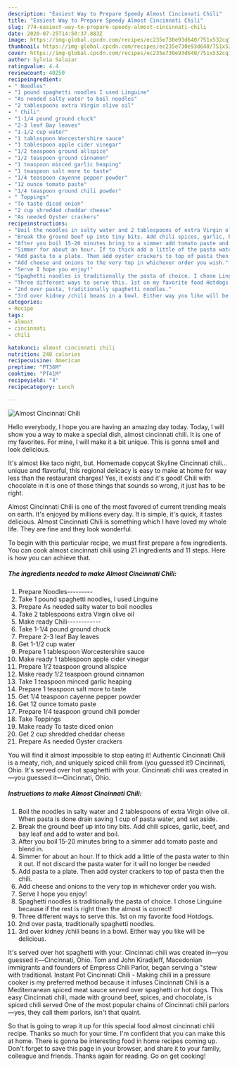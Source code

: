 ```yaml
---
description: "Easiest Way to Prepare Speedy Almost Cincinnati Chili"
title: "Easiest Way to Prepare Speedy Almost Cincinnati Chili"
slug: 774-easiest-way-to-prepare-speedy-almost-cincinnati-chili
date: 2020-07-25T14:50:37.883Z
image: https://img-global.cpcdn.com/recipes/ec235e730e93d640/751x532cq70/almost-cincinnati-chili-recipe-main-photo.jpg
thumbnail: https://img-global.cpcdn.com/recipes/ec235e730e93d640/751x532cq70/almost-cincinnati-chili-recipe-main-photo.jpg
cover: https://img-global.cpcdn.com/recipes/ec235e730e93d640/751x532cq70/almost-cincinnati-chili-recipe-main-photo.jpg
author: Sylvia Salazar
ratingvalue: 4.4
reviewcount: 40250
recipeingredient:
- " Noodles"
- "1 pound spaghetti noodles I used Linguine"
- "As needed salty water to boil noodles"
- "2 tablespoons extra Virgin olive oil"
- " Chili"
- "1-1/4 pound ground chuck"
- "2-3 leaf Bay leaves"
- "1-1/2 cup water"
- "1 tablespoon Worcestershire sauce"
- "1 tablespoon apple cider vinegar"
- "1/2 teaspoon ground allspice"
- "1/2 teaspoon ground cinnamon"
- "1 teaspoon minced garlic heaping"
- "1 teaspoon salt more to taste"
- "1/4 teaspoon cayenne pepper powder"
- "12 ounce tomato paste"
- "1/4 teaspoon ground chili powder"
- " Toppings"
- "To taste diced onion"
- "2 cup shredded cheddar cheese"
- "As needed Oyster crackers"
recipeinstructions:
- "Boil the noodles in salty water and 2 tablespoons of extra Virgin olive oil. When pasta is done drain saving 1 cup of pasta water, and set aside."
- "Break the ground beef up into tiny bits. Add chili spices, garlic, beef, and bay leaf and add to water and boil."
- "After you boil 15-20 minutes bring to a simmer add tomato paste and blend in."
- "Simmer for about an hour. If to thick add a little of the pasta water to thin it out. If not discard the pasta water for it will no longer be needed"
- "Add pasta to a plate. Then add oyster crackers to top of pasta then the chili."
- "Add cheese and onions to the very top in whichever order you wish."
- "Serve I hope you enjoy!"
- "Spaghetti noodles is traditionally the pasta of choice. I chose Linguine because if the rest is right then the almost is correct!"
- "Three different ways to serve this. 1st on my favorite food Hotdogs."
- "2nd over pasta, traditionally spaghetti noodles."
- "3rd over kidney /chili beans in a bowl. Either way you like will be delicious."
categories:
- Recipe
tags:
- almost
- cincinnati
- chili

katakunci: almost cincinnati chili 
nutrition: 248 calories
recipecuisine: American
preptime: "PT36M"
cooktime: "PT41M"
recipeyield: "4"
recipecategory: Lunch

---
```



![Almost Cincinnati Chili](https://img-global.cpcdn.com/recipes/ec235e730e93d640/751x532cq70/almost-cincinnati-chili-recipe-main-photo.jpg)

Hello everybody, I hope you are having an amazing day today. Today, I will show you a way to make a special dish, almost cincinnati chili. It is one of my favorites. For mine, I will make it a bit unique. This is gonna smell and look delicious.

It&#39;s almost like taco night, but. Homemade copycat Skyline Cincinnati chili… unique and flavorful, this regional delicacy is easy to make at home for way less than the restaurant charges! Yes, it exists and it&#39;s good! Chili with chocolate in it is one of those things that sounds so wrong, it just has to be right.

Almost Cincinnati Chili is one of the most favored of current trending meals on earth. It's enjoyed by millions every day. It is simple, it's quick, it tastes delicious. Almost Cincinnati Chili is something which I have loved my whole life. They are fine and they look wonderful.


To begin with this particular recipe, we must first prepare a few ingredients. You can cook almost cincinnati chili using 21 ingredients and 11 steps. Here is how you can achieve that.

<!--inarticleads1-->

##### The ingredients needed to make Almost Cincinnati Chili:

1. Prepare  Noodles---------
1. Take 1 pound spaghetti noodles, I used Linguine
1. Prepare As needed salty water to boil noodles
1. Take 2 tablespoons extra Virgin olive oil
1. Make ready  Chili------------
1. Take 1-1/4 pound ground chuck
1. Prepare 2-3 leaf Bay leaves
1. Get 1-1/2 cup water
1. Prepare 1 tablespoon Worcestershire sauce
1. Make ready 1 tablespoon apple cider vinegar
1. Prepare 1/2 teaspoon ground allspice
1. Make ready 1/2 teaspoon ground cinnamon
1. Take 1 teaspoon minced garlic heaping
1. Prepare 1 teaspoon salt more to taste
1. Get 1/4 teaspoon cayenne pepper powder
1. Get 12 ounce tomato paste
1. Prepare 1/4 teaspoon ground chili powder
1. Take  Toppings
1. Make ready To taste diced onion
1. Get 2 cup shredded cheddar cheese
1. Prepare As needed Oyster crackers


You will find it almost impossible to stop eating it! Authentic Cincinnati Chili is a meaty, rich, and uniquely spiced chili from (you guessed it!) Cincinnati, Ohio. It&#39;s served over hot spaghetti with your. Cincinnati chili was created in—you guessed it—Cincinnati, Ohio. 

<!--inarticleads2-->

##### Instructions to make Almost Cincinnati Chili:

1. Boil the noodles in salty water and 2 tablespoons of extra Virgin olive oil. When pasta is done drain saving 1 cup of pasta water, and set aside.
1. Break the ground beef up into tiny bits. Add chili spices, garlic, beef, and bay leaf and add to water and boil.
1. After you boil 15-20 minutes bring to a simmer add tomato paste and blend in.
1. Simmer for about an hour. If to thick add a little of the pasta water to thin it out. If not discard the pasta water for it will no longer be needed
1. Add pasta to a plate. Then add oyster crackers to top of pasta then the chili.
1. Add cheese and onions to the very top in whichever order you wish.
1. Serve I hope you enjoy!
1. Spaghetti noodles is traditionally the pasta of choice. I chose Linguine because if the rest is right then the almost is correct!
1. Three different ways to serve this. 1st on my favorite food Hotdogs.
1. 2nd over pasta, traditionally spaghetti noodles.
1. 3rd over kidney /chili beans in a bowl. Either way you like will be delicious.


It&#39;s served over hot spaghetti with your. Cincinnati chili was created in—you guessed it—Cincinnati, Ohio. Tom and John Kiradjieff, Macedonian immigrants and founders of Empress Chili Parlor, began serving a &#34;stew with traditional. Instant Pot Cincinnati Chili - Making chili in a pressure cooker is my preferred method because it infuses Cincinnati Chili is a Mediterranean spiced meat sauce served over spaghetti or hot dogs. This easy Cincinnati chili, made with ground beef, spices, and chocolate, is spiced chili served One of the most popular chains of Cincinnati chili parlors—yes, they call them parlors, isn&#39;t that quaint. 

So that is going to wrap it up for this special food almost cincinnati chili recipe. Thanks so much for your time. I'm confident that you can make this at home. There is gonna be interesting food in home recipes coming up. Don't forget to save this page in your browser, and share it to your family, colleague and friends. Thanks again for reading. Go on get cooking!
